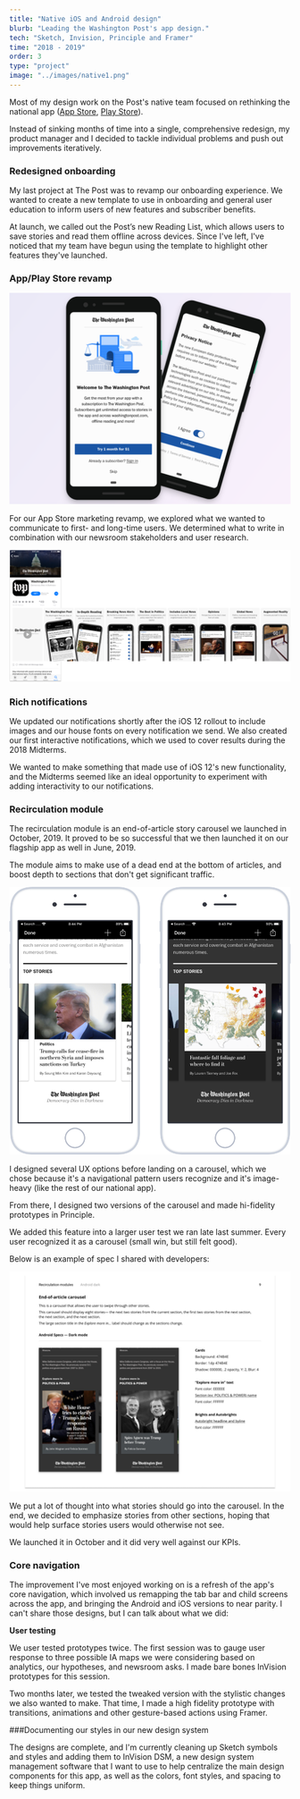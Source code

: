 ```yaml
---
title: "Native iOS and Android design"
blurb: "Leading the Washington Post's app design."
tech: "Sketch, Invision, Principle and Framer"
time: "2018 - 2019"
order: 3
type: "project"
image: "../images/native1.png"
---
```


Most of my design work on the Post's native team focused on rethinking the national app ([App Store](https://apps.apple.com/us/app/washington-post-select/id938922398), [Play Store](https://play.google.com/store/apps/details?id=com.washingtonpost.rainbow&hl=en_US)).

Instead of sinking months of time into a single, comprehensive redesign, my product manager and I decided to tackle individual problems and push out improvements iteratively.

### Redesigned onboarding

My last project at The Post was to revamp our onboarding experience. We wanted to create a new template to use in onboarding and general user education to inform users of new features and subscriber benefits.

At launch, we called out the Post’s new Reading List, which allows users to save stories and read them offline across devices. Since I've left, I've noticed that my team have begun using the template to highlight other features they've launched.

### App/Play Store revamp

![Image](../images/native2.png)

For our App Store marketing revamp, we explored what we wanted to communicate to first- and long-time users. We determined what to write in combination with our newsroom stakeholders and user research.

![Image](../images/native3.png)

### Rich notifications

We updated our notifications shortly after the iOS 12 rollout to include images and our house fonts on every notification we send. We also created our first interactive notifications, which we used to cover results during the 2018 Midterms.

We wanted to make something that made use of iOS 12's new functionality, and the Midterms seemed like an ideal opportunity to experiment with adding interactivity to our notifications.

### Recirculation module

The recirculation module is an end-of-article story carousel we launched in October, 2019. It proved to be so successful that we then launched it on our flagship app as well in June, 2019.

The module aims to make use of a dead end at the bottom of articles, and boost depth to sections that don't get significant traffic.

![Image](../images/native4.png)

I designed several UX options before landing on a carousel, which we chose because it's a navigational pattern users recognize and it's image-heavy (like the rest of our national app).

From there, I designed two versions of the carousel and made hi-fidelity prototypes in Principle.

We added this feature into a larger user test we ran late last summer. Every user recognized it as a carousel (small win, but still felt good).

Below is an example of spec I shared with developers:

![Image](../images/native5.png)

We put a lot of thought into what stories should go into the carousel. In the end, we decided to emphasize stories from other sections, hoping that would help surface stories users would otherwise not see.

We launched it in October and it did very well against our KPIs.

### Core navigation

The improvement I've most enjoyed working on is a refresh of the app's core navigation, which involved us remapping the tab bar and child screens across the app, and bringing the Android and iOS versions to near parity. I can't share those designs, but I can talk about what we did:

**User testing**

We user tested prototypes twice. The first session was to gauge user response to three possible IA maps we were considering based on analytics, our hypotheses, and newsroom asks. I made bare bones InVision prototypes for this session.

Two months later, we tested the tweaked version with the stylistic changes we also wanted to make. That time, I made a high fidelity prototype with transitions, animations and other gesture-based actions using Framer.

###Documenting our styles in our new design system

The designs are complete, and I'm currently cleaning up Sketch symbols and styles and adding them to InVision DSM, a new design system management software that I want to use to help centralize the main design components for this app, as well as the colors, font styles, and spacing to keep things uniform.




